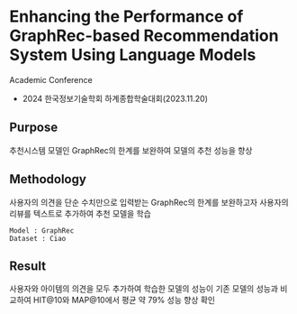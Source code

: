 # Enhancing the Performance of GraphRec-based Recommendation System Using Language Models
Academic Conference
    
  - 2024 한국정보기술학회 하계종합학술대회(2023.11.20)

## Purpose
추천시스템 모델인 GraphRec의 한계를 보완하여 모델의 추천 성능을 향상

## Methodology
사용자의 의견을 단순 수치만으로 입력받는 GraphRec의 한계를 보완하고자 사용자의 리뷰를 텍스트로 추가하여 추천 모델을 학습
	
	Model : GraphRec
	Dataset : Ciao

## Result
사용자와 아이템의 의견을 모두 추가하여 학습한 모델의 성능이 기존 모델의 성능과 비교하여 HIT@10와 MAP@10에서 평균 약 79% 성능 향상 확인 
